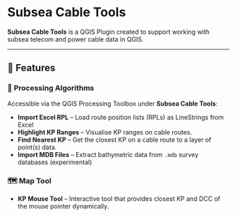 # Subsea Cable Tools

**Subsea Cable Tools** is a QGIS Plugin created to support working with subsea telecom and power cable data in QGIS.

---

## 🚀 Features

### 🔧 Processing Algorithms
Accessible via the QGIS Processing Toolbox under **Subsea Cable Tools**:
- **Import Excel RPL** – Load route position lists (RPLs) as LineStrings from Excel
- **Highlight KP Ranges** – Visualise KP ranges on cable routes.
- **Find Nearest KP** – Get the closest KP on a cable route to a layer of point(s) data.
- **Import MDB Files** – Extract bathymetric data from `.mdb` survey databases (experimental)

### 🗺️ Map Tool
- **KP Mouse Tool** – Interactive tool that provides closest KP and DCC of the mouse pointer dynamically.
